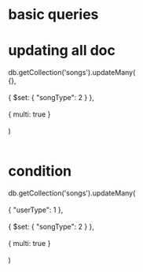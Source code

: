 # basic queries

# updating all doc

db.getCollection('songs').updateMany( <br>
    {},<br></br>
    { $set: { "songType": 2 } },<br></br>
    { multi: true }<br></br>
)<br></br>

# condition
db.getCollection('songs').updateMany(<br></br>
    { "userType": 1 },<br></br>
    { $set: { "songType": 2 } },<br></br>
    { multi: true }<br></br>
)
